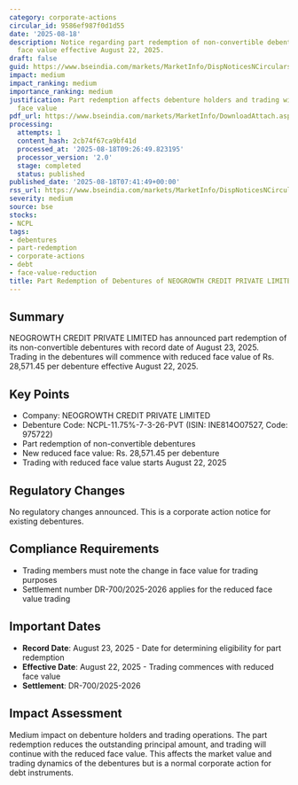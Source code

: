 ```yaml
---
category: corporate-actions
circular_id: 9586ef987f0d1d55
date: '2025-08-18'
description: Notice regarding part redemption of non-convertible debentures with reduced
  face value effective August 22, 2025.
draft: false
guid: https://www.bseindia.com/markets/MarketInfo/DispNoticesNCirculars.aspx?Noticeid={E76BE8CA-CB91-47AF-AC1D-002B2CBC9F9E}&noticeno=20250818-7&dt=08/18/2025&icount=7&totcount=11&flag=0
impact: medium
impact_ranking: medium
importance_ranking: medium
justification: Part redemption affects debenture holders and trading with reduced
  face value
pdf_url: https://www.bseindia.com/markets/MarketInfo/DownloadAttach.aspx?id=20250818-7&attachedId=
processing:
  attempts: 1
  content_hash: 2cb74f67ca9bf41d
  processed_at: '2025-08-18T09:26:49.823195'
  processor_version: '2.0'
  stage: completed
  status: published
published_date: '2025-08-18T07:41:49+00:00'
rss_url: https://www.bseindia.com/markets/MarketInfo/DispNoticesNCirculars.aspx?Noticeid={E76BE8CA-CB91-47AF-AC1D-002B2CBC9F9E}&noticeno=20250818-7&dt=08/18/2025&icount=7&totcount=11&flag=0
severity: medium
source: bse
stocks:
- NCPL
tags:
- debentures
- part-redemption
- corporate-actions
- debt
- face-value-reduction
title: Part Redemption of Debentures of NEOGROWTH CREDIT PRIVATE LIMITED
---
```


## Summary

NEOGROWTH CREDIT PRIVATE LIMITED has announced part redemption of its non-convertible debentures with record date of August 23, 2025. Trading in the debentures will commence with reduced face value of Rs. 28,571.45 per debenture effective August 22, 2025.

## Key Points

- Company: NEOGROWTH CREDIT PRIVATE LIMITED
- Debenture Code: NCPL-11.75%-7-3-26-PVT (ISIN: INE814O07527, Code: 975722)
- Part redemption of non-convertible debentures
- New reduced face value: Rs. 28,571.45 per debenture
- Trading with reduced face value starts August 22, 2025

## Regulatory Changes

No regulatory changes announced. This is a corporate action notice for existing debentures.

## Compliance Requirements

- Trading members must note the change in face value for trading purposes
- Settlement number DR-700/2025-2026 applies for the reduced face value trading

## Important Dates

- **Record Date**: August 23, 2025 - Date for determining eligibility for part redemption
- **Effective Date**: August 22, 2025 - Trading commences with reduced face value
- **Settlement**: DR-700/2025-2026

## Impact Assessment

Medium impact on debenture holders and trading operations. The part redemption reduces the outstanding principal amount, and trading will continue with the reduced face value. This affects the market value and trading dynamics of the debentures but is a normal corporate action for debt instruments.
